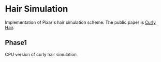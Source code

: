# Hair Simulation

Implementation of Pixar's hair simulation scheme. The public paper is [Curly Hair](https://graphics.pixar.com/library/CurlyHairB/paper.pdf).

## Phase1

CPU version of curly hair simulation.


